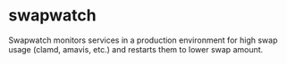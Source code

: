 # swapwatch
Swapwatch monitors services in a production environment for high swap usage (clamd, amavis, etc.) and restarts them to lower swap amount.
